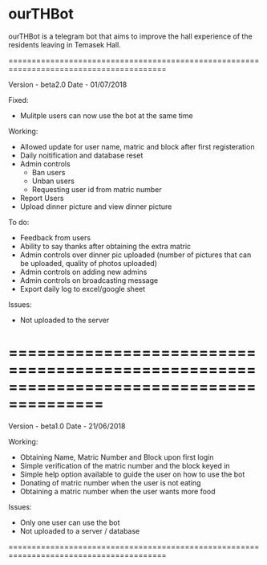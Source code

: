 # ourTHBot

ourTHBot is a telegram bot that aims to improve the hall experience of the residents leaving in Temasek Hall.

========================================================================================

Version - beta2.0
Date - 01/07/2018

Fixed:
  - Mulitple users can now use the bot at the same time

Working:
  - Allowed update for user name, matric and block after first registeration
  - Daily noitification and database reset
  - Admin controls
      - Ban users
      - Unban users
      - Requesting user id from matric number
  - Report Users
  - Upload dinner picture and view dinner picture
  
To do:
  - Feedback from users
  - Ability to say thanks after obtaining the extra matric
  - Admin controls over dinner pic uploaded (number of pictures that can be uploaded, quality of photos uploaded)
  - Admin controls on adding new admins
  - Admin controls on broadcasting message
  - Export daily log to excel/google sheet
  
Issues:
  - Not uploaded to the server
   
========================================================================================
========================================================================================

Version - beta1.0
Date - 21/06/2018

Working:
  - Obtaining Name, Matric Number and Block upon first login
  - Simple verification of the matric number and the block keyed in
  - Simple help option available to guide the user on how to use the bot
  - Donating of matric number when the user is not eating
  - Obtaining a matric number when the user wants more food
  
Issues:
  - Only one user can use the bot
  - Not uploaded to a server / database
  
========================================================================================

  
  
